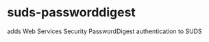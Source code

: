 suds-passworddigest
===================

adds Web Services Security PasswordDigest authentication to SUDS